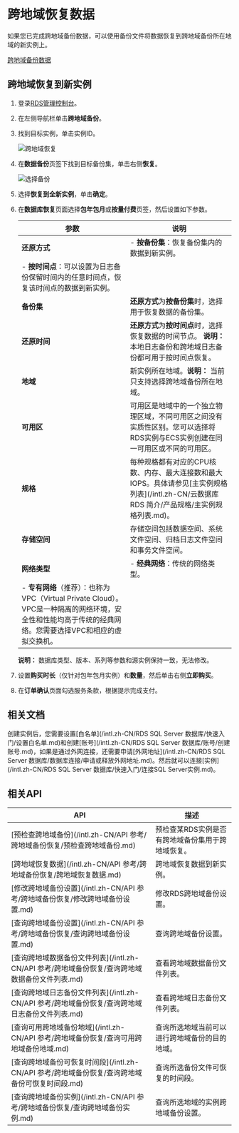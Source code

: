 # 跨地域恢复数据

如果您已完成跨地域备份数据，可以使用备份文件将数据恢复到跨地域备份所在地域的新实例上。

[跨地域备份数据]()

## 跨地域恢复到新实例

1.  登录[RDS管理控制台](https://rds.console.aliyun.com/)。

2.  在左侧导航栏单击**跨地域备份**。

3.  找到目标实例，单击实例ID。

    ![跨地域恢复](https://static-aliyun-doc.oss-cn-hangzhou.aliyuncs.com/assets/img/zh-CN/2030404061/p48557.png)

4.  在**数据备份**页签下找到目标备份集，单击右侧**恢复**。

    ![选择备份](https://static-aliyun-doc.oss-cn-hangzhou.aliyuncs.com/assets/img/zh-CN/6313729951/p48558.png)

5.  选择**恢复到全新实例**，单击**确定**。

6.  在**数据库恢复**页面选择**包年包月**或**按量付费**页签，然后设置如下参数。

    |参数|说明|
    |--|--|
    |**还原方式**|    -   **按备份集**：恢复备份集内的数据到新实例。
    -   **按时间点**：可以设置为日志备份保留时间内的任意时间点，恢复该时间点的数据到新实例。 |
    |**备份集**|**还原方式**为**按备份集**时，选择用于恢复数据的备份集。|
    |**还原时间**|**还原方式**为**按时间点**时，选择恢复数据的时间节点。 **说明：** 本地日志备份和跨地域日志备份都可用于按时间点恢复。 |
    |**地域**|新实例所在地域。**说明：** 当前只支持选择跨地域备份所在地域。 |
    |**可用区**|可用区是地域中的一个独立物理区域，不同可用区之间没有实质性区别。您可以选择将RDS实例与ECS实例创建在同一可用区或不同的可用区。|
    |**规格**|每种规格都有对应的CPU核数、内存、最大连接数和最大IOPS。具体请参见[主实例规格列表](/intl.zh-CN/云数据库 RDS 简介/产品规格/主实例规格列表.md)。|
    |**存储空间**|存储空间包括数据空间、系统文件空间、归档日志文件空间和事务文件空间。|
    |**网络类型**|    -   **经典网络**：传统的网络类型。
    -   **专有网络**（推荐）：也称为VPC（Virtual Private Cloud）。VPC是一种隔离的网络环境，安全性和性能均高于传统的经典网络。您需要选择VPC和相应的虚拟交换机。 |

    **说明：** 数据库类型、版本、系列等参数和源实例保持一致，无法修改。

7.  设置**购买时长**（仅针对包年包月实例）和**数量**，然后单击右侧**立即购买**。

8.  在**订单确认**页面勾选服务条款，根据提示完成支付。


## 相关文档

创建实例后，您需要设置[白名单](/intl.zh-CN/RDS SQL Server 数据库/快速入门/设置白名单.md)和创建[账号](/intl.zh-CN/RDS SQL Server 数据库/账号/创建账号.md)，如果是通过外网连接，还需要申请[外网地址](/intl.zh-CN/RDS SQL Server 数据库/数据库连接/申请或释放外网地址.md)。然后就可以连接[实例](/intl.zh-CN/RDS SQL Server 数据库/快速入门/连接SQL Server实例.md)。

## 相关API

|API|描述|
|---|--|
|[预检查跨地域备份](/intl.zh-CN/API 参考/跨地域备份恢复/预检查跨地域备份.md)|预检查某RDS实例是否有跨地域备份集用于跨地域恢复。|
|[跨地域恢复数据](/intl.zh-CN/API 参考/跨地域备份恢复/跨地域恢复数据.md)|跨地域恢复数据到新实例。|
|[修改跨地域备份设置](/intl.zh-CN/API 参考/跨地域备份恢复/修改跨地域备份设置.md)|修改RDS跨地域备份设置。|
|[查询跨地域备份设置](/intl.zh-CN/API 参考/跨地域备份恢复/查询跨地域备份设置.md)|查询跨地域备份设置。|
|[查询跨地域数据备份文件列表](/intl.zh-CN/API 参考/跨地域备份恢复/查询跨地域数据备份文件列表.md)|查看跨地域数据备份文件列表。|
|[查询跨地域日志备份文件列表](/intl.zh-CN/API 参考/跨地域备份恢复/查询跨地域日志备份文件列表.md)|查看跨地域日志备份文件列表。|
|[查询可用跨地域备份地域](/intl.zh-CN/API 参考/跨地域备份恢复/查询可用跨地域备份地域.md)|查询所选地域当前可以进行跨地域备份的目的地域。|
|[查询跨地域备份可恢复时间段](/intl.zh-CN/API 参考/跨地域备份恢复/查询跨地域备份可恢复时间段.md)|查询所选备份文件可恢复的时间段。|
|[查询跨地域备份实例](/intl.zh-CN/API 参考/跨地域备份恢复/查询跨地域备份实例.md)|查询所选地域的实例跨地域备份设置。|

